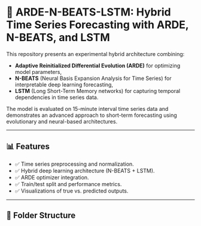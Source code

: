 # 🧠 ARDE-N-BEATS-LSTM: Hybrid Time Series Forecasting with ARDE, N-BEATS, and LSTM

This repository presents an experimental hybrid architecture combining:
- **Adaptive Reinitialized Differential Evolution (ARDE)** for optimizing model parameters,
- **N-BEATS** (Neural Basis Expansion Analysis for Time Series) for interpretable deep learning forecasting,
- **LSTM** (Long Short-Term Memory networks) for capturing temporal dependencies in time series data.

The model is evaluated on 15-minute interval time series data and demonstrates an advanced approach to short-term forecasting using evolutionary and neural-based architectures.

---

## 📊 Features

- ✅ Time series preprocessing and normalization.
- ✅ Hybrid deep learning architecture (N-BEATS + LSTM).
- ✅ ARDE optimizer integration.
- ✅ Train/test split and performance metrics.
- ✅ Visualizations of true vs. predicted outputs.

---

## 📁 Folder Structure

## 
